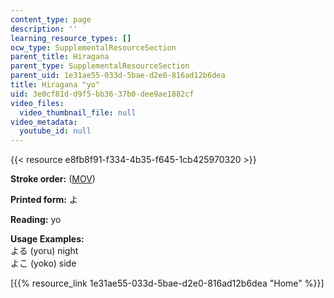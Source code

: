 ```yaml
---
content_type: page
description: ''
learning_resource_types: []
ocw_type: SupplementalResourceSection
parent_title: Hiragana
parent_type: SupplementalResourceSection
parent_uid: 1e31ae55-033d-5bae-d2e0-816ad12b6dea
title: Hiragana "yo"
uid: 3e0cf81d-d9f5-bb36-37b0-dee9ae1882cf
video_files:
  video_thumbnail_file: null
video_metadata:
  youtube_id: null
---
```


{{< resource e8fb8f91-f334-4b35-f645-1cb425970320 >}}

**Stroke order:** ([MOV](http://www.archive.org/download/MITRES21F.01S10_HIRAGANA_CHARACTERS/0472.mov))

**Printed form:** よ

**Reading:** yo

**Usage Examples:**  
よる (yoru) night  
よこ (yoko) side

  
\[{{% resource_link 1e31ae55-033d-5bae-d2e0-816ad12b6dea "Home" %}}\]